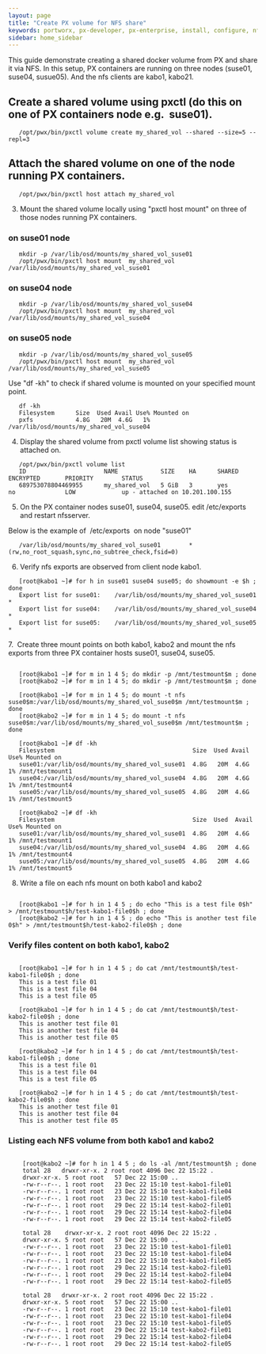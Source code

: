 ```yaml
---
layout: page
title: "Create PX volume for NFS share"
keywords: portworx, px-developer, px-enterprise, install, configure, nfs, storage, share, volume
sidebar: home_sidebar
---
```


This guide demonstrate creating a shared docker volume from PX and share it via NFS.
In this setup, PX containers are running on three nodes (suse01, suse04, susue05).
And the nfs clients are kabo1, kabo21. 

## Create a shared volume using pxctl (do this on one of PX containers node e.g.  suse01).

```
   /opt/pwx/bin/pxctl volume create my_shared_vol --shared --size=5 --repl=3

```

## Attach the shared volume on one of the node running PX containers.

```
   /opt/pwx/bin/pxctl host attach my_shared_vol

```

3. Mount the shared volume locally using "pxctl host mount" on three of those nodes running PX containers.
   
### on suse01 node

```
   mkdir -p /var/lib/osd/mounts/my_shared_vol_suse01
   /opt/pwx/bin/pxctl host mount  my_shared_vol /var/lib/osd/mounts/my_shared_vol_suse01

```    

### on suse04 node

```
   mkdir -p /var/lib/osd/mounts/my_shared_vol_suse04
   /opt/pwx/bin/pxctl host mount  my_shared_vol /var/lib/osd/mounts/my_shared_vol_suse04

```
###  on suse05 node

```   
   mkdir -p /var/lib/osd/mounts/my_shared_vol_suse05
   /opt/pwx/bin/pxctl host mount  my_shared_vol /var/lib/osd/mounts/my_shared_vol_suse05

```   

Use "df -kh" to check if shared volume is mounted on your specified mount point.

```   
   df -kh
   Filesystem      Size  Used Avail Use% Mounted on
   pxfs            4.8G   20M  4.6G   1% /var/lib/osd/mounts/my_shared_vol_suse04

```   
   
4. Display the shared volume from pxctl volume list showing status is attached on.

```
   /opt/pwx/bin/pxctl volume list
   ID                      NAME            SIZE    HA      SHARED  ENCRYPTED       PRIORITY        STATUS
   689753078804469955      my_shared_vol   5 GiB   3       yes     no              LOW             up - attached on 10.201.100.155

```

5. On the PX container nodes suse01, suse04, suse05.
   edit /etc/exports and restart nfsserver.

Below is the example of  /etc/exports  on node "suse01"

```
   /var/lib/osd/mounts/my_shared_vol_suse01        *(rw,no_root_squash,sync,no_subtree_check,fsid=0)

```

6. Verify nfs exports are observed from client node kabo1.

```
   [root@kabo1 ~]# for h in suse01 suse04 suse05; do showmount -e $h ; done
   Export list for suse01:    /var/lib/osd/mounts/my_shared_vol_suse01 *
   Export list for suse04:    /var/lib/osd/mounts/my_shared_vol_suse04 *
   Export list for suse05:    /var/lib/osd/mounts/my_shared_vol_suse05 *

```

7.  Create three mount points on both kabo1, kabo2 and mount the nfs exports from three PX container hosts suse01, suse04, suse05.

```

   [root@kabo1 ~]# for m in 1 4 5; do mkdir -p /mnt/testmount$m ; done
   [root@kabo2 ~]# for m in 1 4 5; do mkdir -p /mnt/testmount$m ; done

   [root@kabo1 ~]# for m in 1 4 5; do mount -t nfs suse0$m:/var/lib/osd/mounts/my_shared_vol_suse0$m /mnt/testmount$m ; done
   [root@kabo2 ~]# for m in 1 4 5; do mount -t nfs suse0$m:/var/lib/osd/mounts/my_shared_vol_suse0$m /mnt/testmount$m ; done

   [root@kabo1 ~]# df -kh
   Filesystem                                       Size  Used Avail Use% Mounted on
   suse01:/var/lib/osd/mounts/my_shared_vol_suse01  4.8G   20M  4.6G   1% /mnt/testmount1
   suse04:/var/lib/osd/mounts/my_shared_vol_suse04  4.8G   20M  4.6G   1% /mnt/testmount4
   suse05:/var/lib/osd/mounts/my_shared_vol_suse05  4.8G   20M  4.6G   1% /mnt/testmount5

   [root@kabo2 ~]# df -kh    
   Filesystem                                       Size  Used  Avail Use% Mounted on
   suse01:/var/lib/osd/mounts/my_shared_vol_suse01  4.8G   20M  4.6G   1% /mnt/testmount1
   suse04:/var/lib/osd/mounts/my_shared_vol_suse04  4.8G   20M  4.6G   1% /mnt/testmount4
   suse05:/var/lib/osd/mounts/my_shared_vol_suse05  4.8G   20M  4.6G   1% /mnt/testmount5

```

8. Write a file on each nfs mount on both kabo1 and kabo2

```

   [root@kabo1 ~]# for h in 1 4 5 ; do echo "This is a test file 0$h" > /mnt/testmount$h/test-kabo1-file0$h ; done
   [root@kabo2 ~]# for h in 1 4 5 ; do echo "This is another test file 0$h" > /mnt/testmount$h/test-kabo2-file0$h ; done

```

### Verify files content on both kabo1, kabo2 

```  

   [root@kabo1 ~]# for h in 1 4 5 ; do cat /mnt/testmount$h/test-kabo1-file0$h ; done
   This is a test file 01
   This is a test file 04
   This is a test file 05

   [root@kabo1 ~]# for h in 1 4 5 ; do cat /mnt/testmount$h/test-kabo2-file0$h ; done
   This is another test file 01
   This is another test file 04
   This is another test file 05

   [root@kabo2 ~]# for h in 1 4 5 ; do cat /mnt/testmount$h/test-kabo1-file0$h ; done
   This is a test file 01
   This is a test file 04
   This is a test file 05

   [root@kabo2 ~]# for h in 1 4 5 ; do cat /mnt/testmount$h/test-kabo2-file0$h ; done
   This is another test file 01
   This is another test file 04
   This is another test file 05

```

### Listing each NFS volume from both kabo1 and kabo2
   
```

    [root@kabo2 ~]# for h in 1 4 5 ; do ls -al /mnt/testmount$h ; done
    total 28   drwxr-xr-x. 2 root root 4096 Dec 22 15:22 .   
    drwxr-xr-x. 5 root root   57 Dec 22 15:00 ..   
    -rw-r--r--. 1 root root   23 Dec 22 15:10 test-kabo1-file01
    -rw-r--r--. 1 root root   23 Dec 22 15:10 test-kabo1-file04
    -rw-r--r--. 1 root root   23 Dec 22 15:10 test-kabo1-file05
    -rw-r--r--. 1 root root   29 Dec 22 15:14 test-kabo2-file01
    -rw-r--r--. 1 root root   29 Dec 22 15:14 test-kabo2-file04
    -rw-r--r--. 1 root root   29 Dec 22 15:14 test-kabo2-file05
 
    total 28    drwxr-xr-x. 2 root root 4096 Dec 22 15:22 .
    drwxr-xr-x. 5 root root   57 Dec 22 15:00 ..
    -rw-r--r--. 1 root root   23 Dec 22 15:10 test-kabo1-file01
    -rw-r--r--. 1 root root   23 Dec 22 15:10 test-kabo1-file04
    -rw-r--r--. 1 root root   23 Dec 22 15:10 test-kabo1-file05
    -rw-r--r--. 1 root root   29 Dec 22 15:14 test-kabo2-file01
    -rw-r--r--. 1 root root   29 Dec 22 15:14 test-kabo2-file04
    -rw-r--r--. 1 root root   29 Dec 22 15:14 test-kabo2-file05
 
    total 28   drwxr-xr-x. 2 root root 4096 Dec 22 15:22 .
    drwxr-xr-x. 5 root root   57 Dec 22 15:00 ..   
    -rw-r--r--. 1 root root   23 Dec 22 15:10 test-kabo1-file01
    -rw-r--r--. 1 root root   23 Dec 22 15:10 test-kabo1-file04
    -rw-r--r--. 1 root root   23 Dec 22 15:10 test-kabo1-file05
    -rw-r--r--. 1 root root   29 Dec 22 15:14 test-kabo2-file01
    -rw-r--r--. 1 root root   29 Dec 22 15:14 test-kabo2-file04
    -rw-r--r--. 1 root root   29 Dec 22 15:14 test-kabo2-file05 

```
